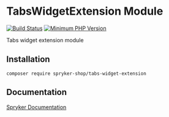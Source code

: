 # TabsWidgetExtension Module
[![Build Status](https://travis-ci.org/spryker-shop/tabs-widget-extension.svg)](https://travis-ci.org/spryker-shop/tabs-widget-extension)
[![Minimum PHP Version](https://img.shields.io/badge/php-%3E%3D%207.2-8892BF.svg)](https://php.net/)

Tabs widget extension module

## Installation

```
composer require spryker-shop/tabs-widget-extension
```

## Documentation

[Spryker Documentation](https://academy.spryker.com/developing_with_spryker/module_guide/modules.html)
